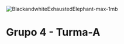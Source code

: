 ![BlackandwhiteExhaustedElephant-max-1mb](https://user-images.githubusercontent.com/78425766/119718587-200e7400-be3e-11eb-8de0-895ae896b314.gif)
# Grupo 4 - Turma-A

